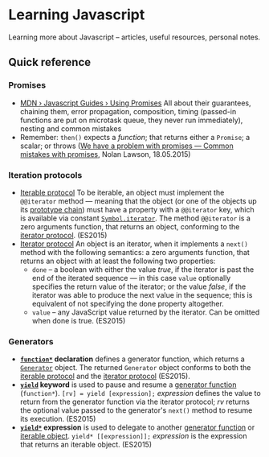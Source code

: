 # Learning Javascript

Learning more about Javascript – articles, useful resources, personal notes.

## Quick reference

### Promises

* [MDN › Javascript Guides › Using Promises](https://developer.mozilla.org/en-US/docs/Web/JavaScript/Guide/Using_promises) All about their guarantees, chaining them, error propagation, composition, timing (passed-in functions are put on microtask queue, they never run immediately), nesting and common mistakes
* Remember: `then()` expects a *function*; that returns either a `Promise`; a scalar; or throws ([We have a problem with promises — Common mistakes with promises](https://t.co/rZyuKREaUW), Nolan Lawson, 18.05.2015)

### Iteration protocols

* [Iterable protocol](https://developer.mozilla.org/en-US/docs/Web/JavaScript/Reference/Iteration_protocols#The_iterable_protocol) To be iterable, an object must implement the `@@iterator` method — meaning that the object (or one of the objects up its [prototype chain](https://developer.mozilla.org/en-US/docs/Web/JavaScript/Guide/Inheritance_and_the_prototype_chain)) must have a property with a `@@iterator` key, which is available via constant [`Symbol.iterator`](https://developer.mozilla.org/en-US/docs/Web/JavaScript/Reference/Global_Objects/Symbol/iterator). The method `@@iterator` is a zero arguments function, that returns an object, conforming to the [iterator protocol](https://developer.mozilla.org/en-US/docs/Web/JavaScript/Reference/Iteration_protocols#The_iterator_protocol). (ES2015)
* [Iterator protocol](https://developer.mozilla.org/en-US/docs/Web/JavaScript/Reference/Iteration_protocols#The_iterator_protocol) An object is an iterator, when it implements a `next()` method with the following semantics: a zero arguments function, that returns an object with at least the following two properties:
  * `done` – a boolean with either the value _true_, if the iterator is past the end of the iterated sequence — in this case `value` optionally specifies the return value of the iterator; or the value _false_, if the iterator was able to produce the next value in the sequence; this is equivalent of not specifying the done property altogether.
  * `value` – any JavaScript value returned by the iterator. Can be omitted when done is true. (ES2015)

### Generators

* **[`function*`](https://developer.mozilla.org/en-US/docs/Web/JavaScript/Reference/Statements/function*) declaration** defines a generator function, which returns a [`Generator`](https://developer.mozilla.org/en-US/docs/Web/JavaScript/Reference/Global_Objects/Generator) object. The returned `Generator` object conforms to both the [iterable protocol](https://developer.mozilla.org/en-US/docs/Web/JavaScript/Reference/Iteration_protocols#The_iterable_protocol) and the [iterator protocol](https://developer.mozilla.org/en-US/docs/Web/JavaScript/Reference/Iteration_protocols#The_iterator_protocol) (ES2015).
* **[`yield`](https://developer.mozilla.org/en-US/docs/Web/JavaScript/Reference/Operators/yield) keyword** is used to pause and resume a [generator function](https://developer.mozilla.org/en-US/docs/Web/JavaScript/Reference/Statements/function*) (`function*`). `[rv] = yield [expression];` _expression_ defines the value to return from the generator function via the iterator protocol; _rv_ returns the optional value passed to the generator's `next()` method to resume its execution. (ES2015)
* **[`yield*`](https://developer.mozilla.org/en-US/docs/Web/JavaScript/Reference/Operators/yield*) expression** is used to delegate to another [generator function](https://developer.mozilla.org/en-US/docs/Web/JavaScript/Reference/Statements/function*) or [iterable object](https://developer.mozilla.org/en-US/docs/Web/JavaScript/Reference/Iteration_protocols#The_iterable_protocol). `yield* [[expression]];` _expression_ is the expression that returns an iterable object. (ES2015)

